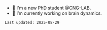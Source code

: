 
- 🧠 I'm a new PhD student @CNG-LAB.
- 🌊 I’m currently working on brain dynamics. 

`Last updated: 2025-08-29`

<!--
**carolinejantzen/carolinejantzen** is a ✨ _special_ ✨ repository because its `README.md` (this file) appears on your GitHub profile.

Here are some ideas to get you started:

- 🔭 I’m currently working on ...
- 🌱 I’m currently learning ...
- 👯 I’m looking to collaborate on ...
- 🤔 I’m looking for help with ...
- 💬 Ask me about ...
- 📫 How to reach me: ...
- 😄 Pronouns: ...
- ⚡ Fun fact: ...
-->
